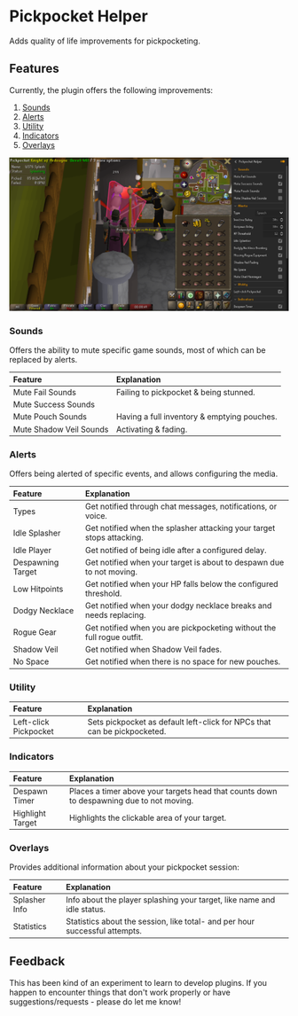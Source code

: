 # Pickpocket Helper
Adds quality of life improvements for pickpocketing.
## Features
Currently, the plugin offers the following improvements:
<ol>
<li><a href="#sounds">Sounds</a></li>
<li><a href="#alerts">Alerts</a></li>
<li><a href="#utility">Utility</a></li>
<li><a href="#indicators">Indicators</a></li>
<li><a href="#overlays">Overlays</a></li>
</ol>

![](./cover.png)

### Sounds
<p>
Offers the ability to mute specific game sounds, most of which can be replaced by alerts.

| Feature 														       | Explanation                                 |
|:-----------------------------|:--------------------------------------------|
| Mute Fail Sounds			          | Failing to pickpocket & being stunned.      |
| Mute Success Sounds	         |                                             |
| Mute Pouch Sounds            | Having a full inventory & emptying pouches. |
| Mute Shadow Veil Sounds					 | Activating & fading.                        |

### Alerts
Offers being alerted of specific events, and allows configuring the media.

| Feature 														 | Explanation                                                            |
|:-----------------------|:-----------------------------------------------------------------------|
| Types	                 | Get notified through chat messages, notifications, or voice.           |
| Idle Splasher				      | Get notified when the splasher attacking your target stops attacking.  |
| Idle Player            | Get notified of being idle after a configured delay.                   |
| Despawning Target      | Get notified when your target is about to despawn due to not moving.   |
| Low Hitpoints					     | Get notified when your HP falls below the configured threshold.        |
| Dodgy Necklace					    | Get notified when your dodgy necklace breaks and needs replacing.      |
| Rogue Gear				         | Get notified when you are pickpocketing without the full rogue outfit. |
| Shadow Veil				        | Get notified when Shadow Veil fades.                                   |
| No Space					          | Get notified when there is no space for new pouches.                   |

### Utility

| Feature 														 | Explanation                                                              |
|:-----------------------|:-------------------------------------------------------------------------|
| Left-click Pickpocket	 | Sets pickpocket as default left-click for NPCs that can be pickpocketed. |

### Indicators

| Feature 														 | Explanation                                                                              |
|:-----------------------|:-----------------------------------------------------------------------------------------|
| Despawn Timer	         | Places a timer above your targets head that counts down to despawning due to not moving. |
| Highlight Target	      | Highlights the clickable area of your target.                                            |

### Overlays
Provides additional information about your pickpocket session:

| Feature 														 | Explanation                                                                 |
|:-----------------------|:----------------------------------------------------------------------------|
| Splasher Info	         | Info about the player splashing your target, like name and idle status.     |
| Statistics	            | Statistics about the session, like total- and per hour successful attempts. |

## Feedback
This has been kind of an experiment to learn to develop plugins. If you happen to encounter things that don't work properly or have suggestions/requests - please do let me know!